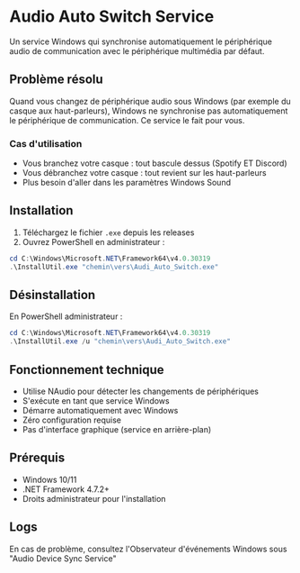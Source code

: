 # Audio Auto Switch Service

Un service Windows qui synchronise automatiquement le périphérique audio de communication avec le périphérique multimédia par défaut.

## Problème résolu

Quand vous changez de périphérique audio sous Windows (par exemple du casque aux haut-parleurs), Windows ne synchronise pas automatiquement le périphérique de communication. Ce service le fait pour vous.

### Cas d'utilisation
- Vous branchez votre casque : tout bascule dessus (Spotify ET Discord)
- Vous débranchez votre casque : tout revient sur les haut-parleurs
- Plus besoin d'aller dans les paramètres Windows Sound

## Installation

1. Téléchargez le fichier `.exe` depuis les releases
2. Ouvrez PowerShell en administrateur :
```powershell
cd C:\Windows\Microsoft.NET\Framework64\v4.0.30319
.\InstallUtil.exe "chemin\vers\Audi_Auto_Switch.exe"
```

## Désinstallation

En PowerShell administrateur :
```powershell
cd C:\Windows\Microsoft.NET\Framework64\v4.0.30319
.\InstallUtil.exe /u "chemin\vers\Audi_Auto_Switch.exe"
```

## Fonctionnement technique

- Utilise NAudio pour détecter les changements de périphériques
- S'exécute en tant que service Windows
- Démarre automatiquement avec Windows
- Zéro configuration requise
- Pas d'interface graphique (service en arrière-plan)

## Prérequis

- Windows 10/11
- .NET Framework 4.7.2+
- Droits administrateur pour l'installation

## Logs

En cas de problème, consultez l'Observateur d'événements Windows sous "Audio Device Sync Service"
